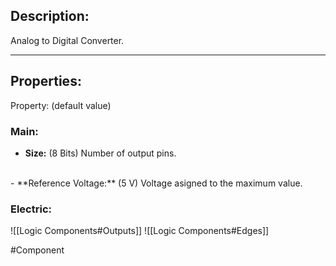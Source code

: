 ## Description:

Analog to Digital Converter.

---

## Properties:

Property: (default value)

### Main:
- **Size:** (8 Bits)
   Number of output pins.
<br>
- **Reference Voltage:** (5 V)
   Voltage asigned to the maximum value.

### Electric:
![[Logic Components#Outputs]]
![[Logic Components#Edges]]


#Component 